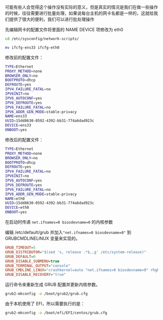 
可能有些人会觉得这个操作没有实际的意义，但是真实的情况是我们在做一些操作的时候，往往需要进行批量处理，如果说每台主机的网卡名都是一样的，这就给我们提供了很大的便利，我们可以进行批处理操作

先编辑网卡的配置文件将里面的 NAME DEVICE 项修改为 eth0

```bash
cd /etc/sysconfig/network-scripts/

mv ifcfg-ens33 ifcfg-eth0
```

修改前的配置文件：

```bash
TYPE=Ethernet
PROXY_METHOD=none
BROWSER_ONLY=no
BOOTPROTO=dhcp
DEFROUTE=yes
IPV4_FAILURE_FATAL=no
IPV6INIT=no
IPV6_AUTOCONF=yes
IPV6_DEFROUTE=yes
IPV6_FAILURE_FATAL=no
IPV6_ADDR_GEN_MODE=stable-privacy
NAME=ens33
UUID=15dd8630-0592-4392-bb31-774a6dad923c
DEVICE=ens33
ONBOOT=yes

```

修改后的配置文件：

```bash
TYPE=Ethernet
PROXY_METHOD=none
BROWSER_ONLY=no
BOOTPROTO=dhcp
DEFROUTE=yes
IPV4_FAILURE_FATAL=no
IPV6INIT=no
IPV6_AUTOCONF=yes
IPV6_DEFROUTE=yes
IPV6_FAILURE_FATAL=no
IPV6_ADDR_GEN_MODE=stable-privacy
NAME=eth0
UUID=15dd8630-0592-4392-bb31-774a6dad923c
DEVICE=eth0
ONBOOT=yes

```

在启动时传递 `net.ifnames=0 biosdevname=0` 的内核参数

编辑 /etc/default/grub 并加入`"net.ifnames=0 biosdevname=0"` 到 GRUBCMDLINELINUX 变量来实现的。

```ini
GRUB_TIMEOUT=5
GRUB_DISTRIBUTOR="$(sed 's, release .*$,,g' /etc/system-release)"
GRUB_DEFAULT=0
GRUB_DISABLE_SUBMENU=true
GRUB_TERMINAL_OUTPUT="console"
GRUB_CMDLINE_LINUX="crashkernel=auto "net.ifnames=0 biosdevname=0" rhgb quiet"
GRUB_DISABLE_RECOVERY="true"
```

运行命令来重新生成 GRUB 配置并更新内核参数。

```bash
grub2-mkconfig -o /boot/grub2/grub.cfg
```

由于本机使用了 EFI，所以需要执行的是：

```bash
grub2-mkconfig -o /boot/efi/EFI/centos/grub.cfg
```
